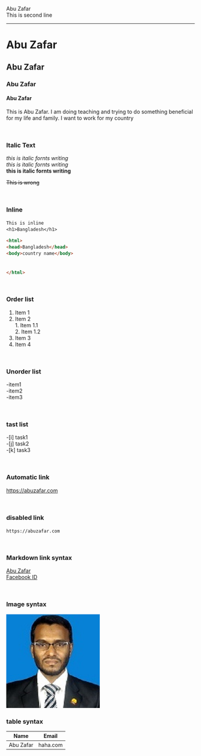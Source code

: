 <!--markdown tutorial-->
Abu Zafar<br/>
This is second line

---
# Abu Zafar
## Abu Zafar
### Abu Zafar
#### Abu Zafar

<p>This is Abu Zafar. I am doing teaching and trying to do something beneficial for my life and family. I want to work for my country</p>


<br/>

### Italic Text
<i>this is italic fornts writing</i><br/>
_this is italic fornts writing_  
__this is italic fornts writing__

~~This is wrong~~

<br/>

### Inline 
`This is inline`  
`<h1>Bangladesh</h1>`

```html
<html>
<head>Bangladesh</head>
<body>country name</body>


</html>


```

<br/>

### Order list
1. Item 1
2. Item 2  
        1. Item 1.1  
        2. Item 1.2
3. Item 3
4. Item 4

<br/>

### Unorder list
-item1  
-item2  
-item3

<br/>

### tast list
-[i] task1   
-[j] task2  
-[k] task3


<br/>

### Automatic link
https://abuzafar.com

<br/>

### disabled link
`https://abuzafar.com`


<br/>

### Markdown link syntax
[Abu Zafar](website)  
[Facebook ID](Eacebook)

<br/>

### Image syntax
<!--![Profile](./images/me.jpg)-->

<img src="./images/me.jpg" title="Profile"/>


### table syntax
| Name | Email |
|------| ------|
| Abu Zafar | haha.com |



<!--All links are here--/>
[website](https://abuzafar.com)
[Facebook](www.facebook.com)
